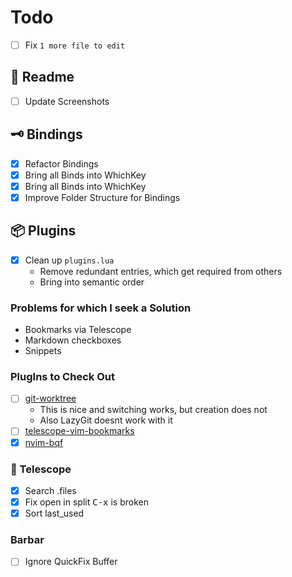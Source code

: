 # Todo

- [ ] Fix `1 more file to edit`

## 📄 Readme
- [ ] Update Screenshots

## 🗝  Bindings
- [x] Refactor Bindings
- [x] Bring all Binds into WhichKey
- [x] Bring all Binds into WhichKey
- [x] Improve Folder Structure for Bindings

## 📦 Plugins
- [x] Clean up `plugins.lua`
  - Remove redundant entries, which get required from others
  - Bring into semantic order

### Problems for which I seek a Solution
- Bookmarks via Telescope
- Markdown checkboxes
- Snippets

### PlugIns to Check Out 
- [ ] [git-worktree](https://github.com/ThePrimeagen/git-worktree.nvim)
  - This is nice and switching works, but creation does not
  - Also LazyGit doesnt work with it
- [ ] [telescope-vim-bookmarks](https://github.com/tom-anders/telescope-vim-bookmarks.nvim)
- [x] [nvim-bqf](https://github.com/kevinhwang91/nvim-bqf)

### 🔭 Telescope 
- [x] Search .files
- [x] Fix open in split <kbd>C-x</kbd> is broken
- [x] Sort last_used

### Barbar
- [ ] Ignore QuickFix Buffer


